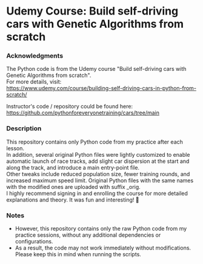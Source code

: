 # Udemy Course: Build self-driving cars with Genetic Algorithms from scratch

### Acknowledgments
The Python code is from the Udemy course "Build self-driving cars with Genetic Algorithms from scratch".  
For more details, visit:  
<https://www.udemy.com/course/building-self-driving-cars-in-python-from-scratch/>
  
Instructor's code / repository could be found here:  
<https://github.com/pythonforeveryonetraining/cars/tree/main>

### Description
This repository contains only Python code from my practice after each lesson.  
In addition, several original Python files were lightly customized to enable automatic launch of race tracks, add slight car dispersion at the start and along the track, and introduce a main entry-point file.  
Other tweaks include reduced population size, fewer training rounds, and increased maximum speed limit. Original Python files with the same names with the modified ones are uploaded with suffix _orig.  
I highly recommend signing in and enrolling the course for more detailed explanations and theory. It was fun and interesting! 🙂

### Notes
- However, this repository contains only the raw Python code from my practice sessions, without any additional dependencies or configurations.
- As a result, the code may not work immediately without modifications. Please keep this in mind when running the scripts.
